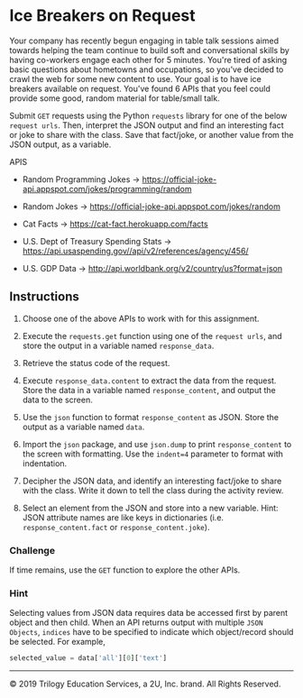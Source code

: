 # Ice Breakers on Request

Your company has recently begun engaging in table talk sessions aimed towards helping the team continue to build soft and conversational skills by having co-workers engage each other for 5 minutes. You're tired of asking basic questions about hometowns and occupations, so you've decided to crawl the web for some new content to use. Your goal is to have ice breakers available on request. You've found 6 APIs that you feel could provide some good, random material for table/small talk.

Submit `GET` requests using the Python `requests` library for one of the below `request urls`. Then, interpret the JSON output and find an interesting fact or joke to share with the class. Save that fact/joke, or another value from the JSON output, as a variable.

APIS

* Random Programming Jokes -> https://official-joke-api.appspot.com/jokes/programming/random

* Random Jokes ->  https://official-joke-api.appspot.com/jokes/random

* Cat Facts -> https://cat-fact.herokuapp.com/facts

* U.S. Dept of Treasury Spending Stats -> https://api.usaspending.gov//api/v2/references/agency/456/

* U.S. GDP Data -> http://api.worldbank.org/v2/country/us?format=json

## Instructions

1. Choose one of the above APIs to work with for this assignment.

2. Execute the `requests.get` function using one of the `request urls`, and store the output in a variable named `response_data`.

3. Retrieve the status code of the request.

4. Execute `response_data.content` to extract the data from the request. Store the data in a variable named `response_content`, and output the data to the screen.

5. Use the `json` function to format `response_content` as JSON. Store the output as a variable named `data`.

6. Import the `json` package, and use `json.dump` to print `response_content` to the screen with formatting. Use the `indent=4` parameter to format with indentation.

7. Decipher the JSON data, and identify an interesting fact/joke to share with the class. Write it down to tell the class during the activity review.

8. Select an element from the JSON and store into a new variable. Hint: JSON attribute names are like keys in dictionaries (i.e. `response_content.fact` or `response_content.joke`).

### Challenge

If time remains, use the `GET` function to explore the other APIs.

### Hint

Selecting values from JSON data requires data be accessed first by parent object and then child. When an API returns output with multiple `JSON Objects`, `indices` have to be specified to indicate which object/record should be selected. For example,

  ```python
  selected_value = data['all'][0]['text']
  ```

---

© 2019 Trilogy Education Services, a 2U, Inc. brand. All Rights Reserved.
